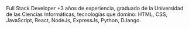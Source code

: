 Full Stack Developer +3 años de experiencia, graduado de la Universidad de las Ciencias Informáticas, tecnologías que domino: HTML, CSS, JavaScript, React, NodeJs, ExpressJs, Python, DJango.
